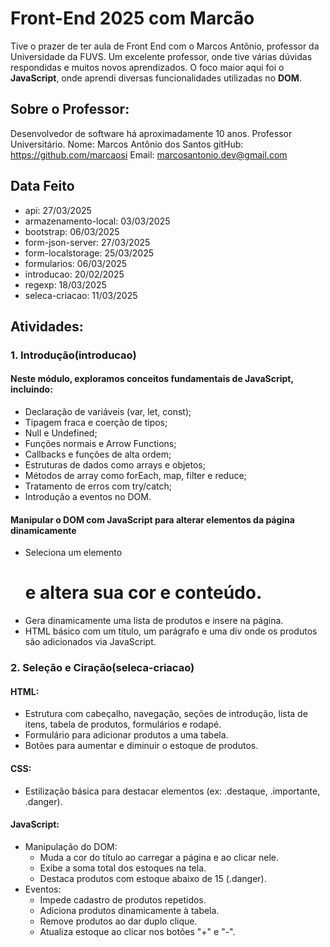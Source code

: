 # Front-End 2025 com Marcão

Tive o prazer de ter aula de Front End com o Marcos Antônio, professor da Universidade da FUVS. Um excelente professor, onde tive várias dúvidas respondidas e muitos novos aprendizados. O foco maior aqui foi o **JavaScript**, onde aprendi diversas funcionalidades utilizadas no **DOM**.

## Sobre o Professor:

Desenvolvedor de software há aproximadamente 10 anos. Professor Universitário.
Nome: Marcos Antônio dos Santos
gitHub: https://github.com/marcaosi
Email: marcosantonio.dev@gmail.com

## Data Feito

- api:                 27/03/2025
- armazenamento-local: 03/03/2025
- bootstrap:           06/03/2025
- form-json-server:    27/03/2025
- form-localstorage:   25/03/2025
- formularios:         06/03/2025
- introducao:          20/02/2025
- regexp:              18/03/2025
- seleca-criacao:      11/03/2025

## Atividades:

### 1. Introdução(introducao)

#### Neste módulo, exploramos conceitos fundamentais de JavaScript, incluindo:
- Declaração de variáveis (var, let, const);
- Tipagem fraca e coerção de tipos;
- Null e Undefined;
- Funções normais e Arrow Functions;
- Callbacks e funções de alta ordem;
- Estruturas de dados como arrays e objetos;
- Métodos de array como forEach, map, filter e reduce;
- Tratamento de erros com try/catch;
- Introdução a eventos no DOM.

#### Manipular o DOM com JavaScript para alterar elementos da página dinamicamente 
- Seleciona um elemento <h1> e altera sua cor e conteúdo.
- Gera dinamicamente uma lista de produtos e insere na página.
- HTML básico com um título, um parágrafo e uma div onde os produtos são adicionados via JavaScript.

### 2. Seleção e Ciração(seleca-criacao)

#### HTML:
- Estrutura com cabeçalho, navegação, seções de introdução, lista de itens, tabela de produtos, formulários e rodapé.
- Formulário para adicionar produtos a uma tabela.
- Botões para aumentar e diminuir o estoque de produtos.

#### CSS:
- Estilização básica para destacar elementos (ex: .destaque, .importante, .danger).

#### JavaScript:
- Manipulação do DOM:
    - Muda a cor do título ao carregar a página e ao clicar nele.
    - Exibe a soma total dos estoques na tela.
    - Destaca produtos com estoque abaixo de 15 (.danger).
- Eventos:
    -  Impede cadastro de produtos repetidos.
    - Adiciona produtos dinamicamente à tabela.
    - Remove produtos ao dar duplo clique.
    - Atualiza estoque ao clicar nos botões "+" e "-".